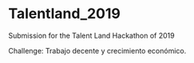 # Talentland_2019
Submission for the Talent Land Hackathon of 2019

Challenge: Trabajo decente y crecimiento económico.

